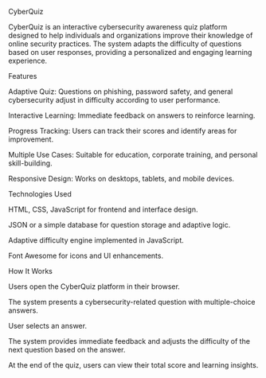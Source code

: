 CyberQuiz

CyberQuiz is an interactive cybersecurity awareness quiz platform designed to help individuals and organizations improve their knowledge of online security practices. The system adapts the difficulty of questions based on user responses, providing a personalized and engaging learning experience.

Features

Adaptive Quiz: Questions on phishing, password safety, and general cybersecurity adjust in difficulty according to user performance.

Interactive Learning: Immediate feedback on answers to reinforce learning.

Progress Tracking: Users can track their scores and identify areas for improvement.

Multiple Use Cases: Suitable for education, corporate training, and personal skill-building.

Responsive Design: Works on desktops, tablets, and mobile devices.

Technologies Used

HTML, CSS, JavaScript for frontend and interface design.

JSON or a simple database for question storage and adaptive logic.

Adaptive difficulty engine implemented in JavaScript.

Font Awesome for icons and UI enhancements.

How It Works

Users open the CyberQuiz platform in their browser.

The system presents a cybersecurity-related question with multiple-choice answers.

User selects an answer.

The system provides immediate feedback and adjusts the difficulty of the next question based on the answer.

At the end of the quiz, users can view their total score and learning insights.